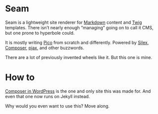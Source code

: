 # Seam

Seam is a lightweight site renderer for [Markdown](https://en.wikipedia.org/wiki/Markdown) content and [Twig](http://twig.sensiolabs.org/) templates. There isn’t nearly enough “managing” going on to call it CMS, but one prone to hyperbole could.

It is mostly writing [Pico](http://picocms.org/) from scratch and differently. Powered by [Silex](http://silex.sensiolabs.org/), [Composer](http://getcomposer.org/), [pjax](http://pjax.heroku.com/), and other buzzwords.

There are a lot of previously invented wheels like it. But this one is mine. 

# How to

[Composer in WordPress](http://composer.rarst.net) is the one and only site this was made for. And even that one now runs on Jekyll instead.

Why would you even want to use this? Move along.
